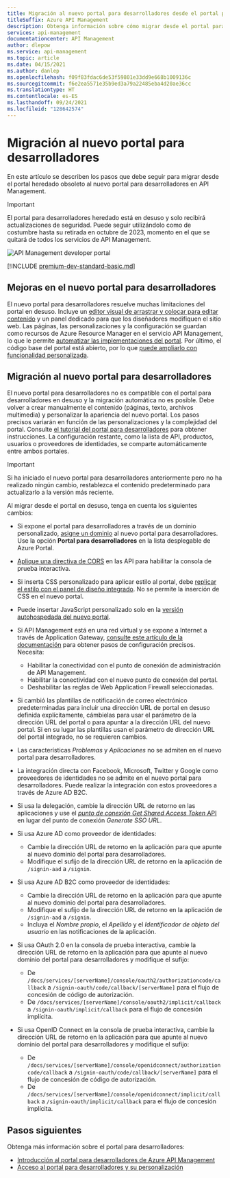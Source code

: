 ```yaml
---
title: Migración al nuevo portal para desarrolladores desde el portal para desarrolladores heredado
titleSuffix: Azure API Management
description: Obtenga información sobre cómo migrar desde el portal para desarrolladores heredado al nuevo portal para desarrolladores en API Management.
services: api-management
documentationcenter: API Management
author: dlepow
ms.service: api-management
ms.topic: article
ms.date: 04/15/2021
ms.author: danlep
ms.openlocfilehash: f09f83fdac6de53f59801e33dd9e668b1009136c
ms.sourcegitcommit: f6e2ea5571e35b9ed3a79a22485eba4d20ae36cc
ms.translationtype: HT
ms.contentlocale: es-ES
ms.lasthandoff: 09/24/2021
ms.locfileid: "128642574"
---
```

# <a name="migrate-to-the-new-developer-portal"></a>Migración al nuevo portal para desarrolladores

En este artículo se describen los pasos que debe seguir para migrar desde el portal heredado obsoleto al nuevo portal para desarrolladores en API Management.

> [!IMPORTANT]
> El portal para desarrolladores heredado está en desuso y solo recibirá actualizaciones de seguridad. Puede seguir utilizándolo como de costumbre hasta su retirada en octubre de 2023, momento en el que se quitará de todos los servicios de API Management.

![API Management developer portal](media/api-management-howto-developer-portal/cover.png)

[!INCLUDE [premium-dev-standard-basic.md](../../includes/api-management-availability-premium-dev-standard-basic.md)]

## <a name="improvements-in-new-developer-portal"></a>Mejoras en el nuevo portal para desarrolladores

El nuevo portal para desarrolladores resuelve muchas limitaciones del portal en desuso. Incluye un [editor visual de arrastrar y colocar para editar contenido](api-management-howto-developer-portal-customize.md) y un panel dedicado para que los diseñadores modifiquen el sitio web. Las páginas, las personalizaciones y la configuración se guardan como recursos de Azure Resource Manager en el servicio API Management, lo que le permite [automatizar las implementaciones del portal](automate-portal-deployments.md). Por último, el código base del portal está abierto, por lo que [puede ampliarlo con funcionalidad personalizada](api-management-howto-developer-portal.md#managed-vs-self-hosted).

## <a name="how-to-migrate-to-new-developer-portal"></a>Migración al nuevo portal para desarrolladores

El nuevo portal para desarrolladores no es compatible con el portal para desarrolladores en desuso y la migración automática no es posible. Debe volver a crear manualmente el contenido (páginas, texto, archivos multimedia) y personalizar la apariencia del nuevo portal. Los pasos precisos variarán en función de las personalizaciones y la complejidad del portal. Consulte [el tutorial del portal para desarrolladores](api-management-howto-developer-portal-customize.md) para obtener instrucciones. La configuración restante, como la lista de API, productos, usuarios o proveedores de identidades, se comparte automáticamente entre ambos portales.

> [!IMPORTANT]
> Si ha iniciado el nuevo portal para desarrolladores anteriormente pero no ha realizado ningún cambio, restablezca el contenido predeterminado para actualizarlo a la versión más reciente.

Al migrar desde el portal en desuso, tenga en cuenta los siguientes cambios:

- Si expone el portal para desarrolladores a través de un dominio personalizado, [asigne un dominio](configure-custom-domain.md) al nuevo portal para desarrolladores. Use la opción **Portal para desarrolladores** en la lista desplegable de Azure Portal.
- [Aplique una directiva de CORS](developer-portal-faq.md#cors) en las API para habilitar la consola de prueba interactiva.
- Si inserta CSS personalizado para aplicar estilo al portal, debe [replicar el estilo con el panel de diseño integrado](api-management-howto-developer-portal-customize.md). No se permite la inserción de CSS en el nuevo portal.
- Puede insertar JavaScript personalizado solo en la [versión autohospedada del nuevo portal](api-management-howto-developer-portal.md#managed-vs-self-hosted).
- Si API Management está en una red virtual y se expone a Internet a través de Application Gateway, [consulte este artículo de la documentación](api-management-howto-integrate-internal-vnet-appgateway.md) para obtener pasos de configuración precisos. Necesita:

    - Habilitar la conectividad con el punto de conexión de administración de API Management.
    - Habilitar la conectividad con el nuevo punto de conexión del portal.
    - Deshabilitar las reglas de Web Application Firewall seleccionadas.

- Si cambió las plantillas de notificación de correo electrónico predeterminadas para incluir una dirección URL de portal en desuso definida explícitamente, cámbielas para usar el parámetro de la dirección URL del portal o para apuntar a la dirección URL del nuevo portal. Si en su lugar las plantillas usan el parámetro de dirección URL del portal integrado, no se requieren cambios.
- Las características *Problemas* y *Aplicaciones* no se admiten en el nuevo portal para desarrolladores.
- La integración directa con Facebook, Microsoft, Twitter y Google como proveedores de identidades no se admite en el nuevo portal para desarrolladores. Puede realizar la integración con estos proveedores a través de Azure AD B2C.
- Si usa la delegación, cambie la dirección URL de retorno en las aplicaciones y use el [*punto de conexión Get Shared Access Token* API](/rest/api/apimanagement/2020-12-01/user/get-shared-access-token) en lugar del punto de conexión *Generate SSO URL*.
- Si usa Azure AD como proveedor de identidades:

    - Cambie la dirección URL de retorno en la aplicación para que apunte al nuevo dominio del portal para desarrolladores.
    - Modifique el sufijo de la dirección URL de retorno en la aplicación de `/signin-aad` a `/signin`.

- Si usa Azure AD B2C como proveedor de identidades:

    - Cambie la dirección URL de retorno en la aplicación para que apunte al nuevo dominio del portal para desarrolladores.
    - Modifique el sufijo de la dirección URL de retorno en la aplicación de `/signin-aad` a `/signin`.
    - Incluya el *Nombre propio*, el *Apellido* y el *Identificador de objeto del usuario* en las notificaciones de la aplicación.

- Si usa OAuth 2.0 en la consola de prueba interactiva, cambie la dirección URL de retorno en la aplicación para que apunte al nuevo dominio del portal para desarrolladores y modifique el sufijo:

    - De `/docs/services/[serverName]/console/oauth2/authorizationcode/callback` a `/signin-oauth/code/callback/[serverName]` para el flujo de concesión de código de autorización.
    - De `/docs/services/[serverName]/console/oauth2/implicit/callback` a `/signin-oauth/implicit/callback` para el flujo de concesión implícita.
- Si usa OpenID Connect en la consola de prueba interactiva, cambie la dirección URL de retorno en la aplicación para que apunte al nuevo dominio del portal para desarrolladores y modifique el sufijo:

    - De `/docs/services/[serverName]/console/openidconnect/authorizationcode/callback` a `/signin-oauth/code/callback/[serverName]` para el flujo de concesión de código de autorización.
    - De `/docs/services/[serverName]/console/openidconnect/implicit/callback` a `/signin-oauth/implicit/callback` para el flujo de concesión implícita.

## <a name="next-steps"></a>Pasos siguientes

Obtenga más información sobre el portal para desarrolladores:

- [Introducción al portal para desarrolladores de Azure API Management](api-management-howto-developer-portal.md)
- [Acceso al portal para desarrolladores y su personalización](api-management-howto-developer-portal-customize.md)
